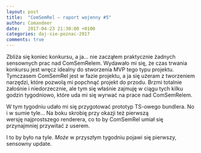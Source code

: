 ```yaml
---
layout: post
title:  "ComSemRel – raport wojenny #5"
author: Comandeer
date:   2017-04-23 21:30:00 +0100
categories: daj-sie-poznac-2017
comments: true
---
```


Zbliża się koniec konkursu, a ja… nie zacząłem praktycznie żadnych sensownych prac nad ComSemRelem. Wydawało mi się, że czas trwania konkursu jest wręcz idealny do stworzenia MVP tego typu projektu. Tymczasem ComSemRel jest w fazie projektu, a ja się użeram z tworzeniem narzędzi, które pozwolą mi popchnąć projekt do przodu. Brzmi totalnie żałośnie i niedorzecznie, ale tym się właśnie zajmuję w ciągu tych kilku godzin tygodniowo, które uda mi się wyrwać na prace nad ComSemRelem.

W tym tygodniu udało mi się przygotować prototyp TS-owego bundlera. No i w sumie tyle… Na boku skrobię przy okazji też pierwszą wersję najprostszego renderera, co to by ComSemRel umiał się przynajmniej przywitać z userem.

I to by było na tyle. _Może_ w przyszłym tygodniu pojawi się pierwszy, sensowny update.